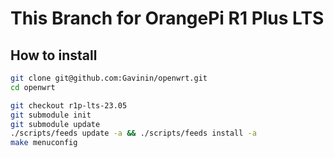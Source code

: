 # This Branch for OrangePi R1 Plus LTS

## How to install

```sh
git clone git@github.com:Gavinin/openwrt.git
cd openwrt

git checkout r1p-lts-23.05
git submodule init
git submodule update
./scripts/feeds update -a && ./scripts/feeds install -a
make menuconfig

```
